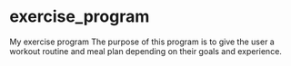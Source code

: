 # exercise_program
My exercise program
The purpose of this program is to give the user a workout routine and meal plan depending on their goals and experience.
